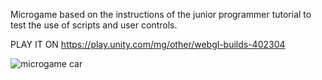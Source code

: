 Microgame based on the instructions of the junior programmer tutorial to test the use of scripts and user controls.

PLAY IT ON https://play.unity.com/mg/other/webgl-builds-402304

![microgame car](https://github.com/cristianrodriguez97/Unity/assets/72400714/21565ce7-b1d4-44fc-806a-ec9f22299df9)
